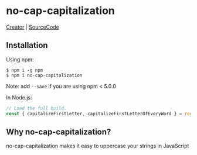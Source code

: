 # no-cap-capitalization

[Creator](https://github.com/Pauldb-Levarne) |
[SourceCode](https://github.com/Pauldb-Levarne/no-cap-capitalization)

## Installation


Using npm:
```shell
$ npm i -g npm
$ npm i no-cap-capitalization
```
Note: add `--save` if you are using npm < 5.0.0

In Node.js:
```js
// Load the full build.
const { capitalizeFirstLetter, capitalizeFirstLetterOfEveryWord } = require("no-cap-capitalization")
```


## Why no-cap-capitalization?

no-cap-capitalization makes it easy to uppercase your strings in JavaScript